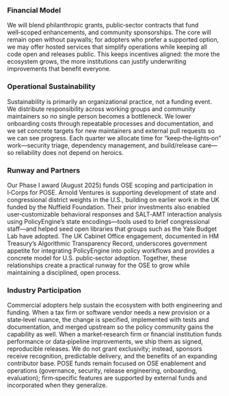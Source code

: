 ### Financial Model
We will blend philanthropic grants, public‑sector contracts that fund well‑scoped enhancements, and community sponsorships. The core will remain open without paywalls; for adopters who prefer a supported option, we may offer hosted services that simplify operations while keeping all code open and releases public. This keeps incentives aligned: the more the ecosystem grows, the more institutions can justify underwriting improvements that benefit everyone.

### Operational Sustainability
Sustainability is primarily an organizational practice, not a funding event. We distribute responsibility across working groups and community maintainers so no single person becomes a bottleneck. We lower onboarding costs through repeatable processes and documentation, and we set concrete targets for new maintainers and external pull requests so we can see progress. Each quarter we allocate time for “keep‑the‑lights‑on” work—security triage, dependency management, and build/release care—so reliability does not depend on heroics.

### Runway and Partners
Our Phase I award (August 2025) funds OSE scoping and participation in I‑Corps for POSE. Arnold Ventures is supporting development of state and congressional district weights in the U.S., building on earlier work in the UK funded by the Nuffield Foundation. Their prior investments also enabled user‑customizable behavioral responses and SALT‑AMT interaction analysis using PolicyEngine’s state encodings—tools used to brief congressional staff—and helped seed open libraries that groups such as the Yale Budget Lab have adopted. The UK Cabinet Office engagement, documented in HM Treasury’s Algorithmic Transparency Record, underscores government appetite for integrating PolicyEngine into policy workflows and provides a concrete model for U.S. public‑sector adoption. Together, these relationships create a practical runway for the OSE to grow while maintaining a disciplined, open process.

### Industry Participation
Commercial adopters help sustain the ecosystem with both engineering and funding. When a tax firm or software vendor needs a new provision or a state‑level nuance, the change is specified, implemented with tests and documentation, and merged upstream so the policy community gains the capability as well. When a market‑research firm or financial institution funds performance or data‑pipeline improvements, we ship them as signed, reproducible releases. We do not grant exclusivity; instead, sponsors receive recognition, predictable delivery, and the benefits of an expanding contributor base. POSE funds remain focused on OSE enablement and operations (governance, security, release engineering, onboarding, evaluation); firm‑specific features are supported by external funds and incorporated when they generalize.
